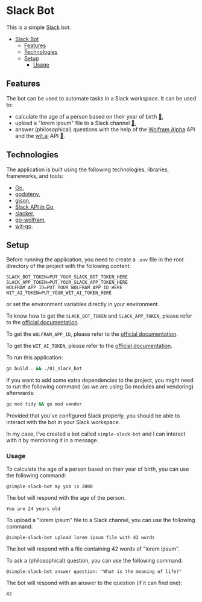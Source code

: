 # Slack Bot

This is a simple [Slack](https://slack.com/) bot.

- [Slack Bot](#slack-bot)
  - [Features](#features)
  - [Technologies](#technologies)
  - [Setup](#setup)
    - [Usage](#usage)

## Features

The bot can be used to automate tasks in a Slack workspace. It can be used to:

- calculate the age of a person based on their year of birth [🎥](https://www.youtube.com/watch?v=jFfo23yIWac&t=9057s),
- upload a "lorem ipsum" file to a Slack channel [🎥](https://www.youtube.com/watch?v=jFfo23yIWac&t=9852s),
- answer (philosophical) questions with the help of the [Wolfram Alpha](https://www.wolframalpha.com/) API and the [wit.ai](https://wit.ai/) API [🎥](https://www.youtube.com/watch?v=jFfo23yIWac&t=26935s).

## Technologies

The application is built using the following technologies, libraries, frameworks, and tools:

- [Go](https://golang.org/),
- [godotenv](https://github.com/joho/godotenv),
- [gjson](https://github.com/tidwall/gjson),
- [Slack API in Go](https://github.com/slack-go/slack),
- [slacker](https://github.com/slack-io/slacker),
- [go-wolfram](https://github.com/krognol/go-wolfram),
- [wit-go](https://github.com/wit-ai/wit-go).

## Setup

Before running the application, you need to create a `.env` file in the root directory of the project with the following content:

```env
SLACK_BOT_TOKEN=PUT_YOUR_SLACK_BOT_TOKEN_HERE
SLACK_APP_TOKEN=PUT_YOUR_SLACK_APP_TOKEN_HERE
WOLFRAM_APP_ID=PUT_YOUR_WOLFRAM_APP_ID_HERE
WIT_AI_TOKEN=PUT_YOUR_WIT_AI_TOKEN_HERE
```

or set the environment variables directly in your environment.

To know how to get the `SLACK_BOT_TOKEN` and `SLACK_APP_TOKEN`, please refer to the [official documentation](https://api.slack.com/start/quickstart).

To get the `WOLFRAM_APP_ID`, please refer to the [official documentation](https://products.wolframalpha.com/api/).

To get the `WIT_AI_TOKEN`, please refer to the [official documentation](https://wit.ai/docs/http/20200513).

To run this application:

```bash
go build . && ./01_slack_bot
```

If you want to add some extra dependencies to the project, you might need to run the following command (as we are using Go modules and vendoring) afterwards:

```bash
go mod tidy && go mod vendor
```

Provided that you've configured Slack properly, you should be able to interact with the bot in your Slack workspace.

In my case, I've created a bot called `simple-slack-bot` and I can interact with it by mentioning it in a message.

### Usage

To calculate the age of a person based on their year of birth, you can use the following command:

```text
@simple-slack-bot my yob is 2000
```

The bot will respond with the age of the person.

```text
You are 24 years old
```

To upload a "lorem ipsum" file to a Slack channel, you can use the following command:

```text
@simple-slack-bot upload lorem ipsum file with 42 words
```

The bot will respond with a file containing 42 words of "lorem ipsum".

To ask a (philosophical) question, you can use the following command:

```text
@simple-slack-bot answer question: "What is the meaning of life?"
```

The bot will respond with an answer to the question (if it can find one):

```text
42
```
